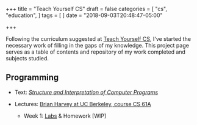 +++
title = "Teach Yourself CS"
draft = false
categories = [
  "cs",
  "education",
]
tags = [
]
date = "2018-09-03T20:48:47-05:00"

+++

Following the curriculum suggested at [Teach Yourself CS](https://teachyourselfcs.com/), I've started
the necessary work of filling in the gaps of my knowledge. This project page serves as a table of
contents and repository of my work completed and subjects studied.

## Programming

- Text: _[Structure and Interpretation of Computer Programs](https://mitpress.mit.edu/sites/default/files/sicp/full-text/book/book.html)_
- Lectures: [Brian Harvey at UC Berkeley, course CS 61A](https://archive.org/details/ucberkeley-webcast-PL3E89002AA9B9879E?sort=titleSorter)

  - Week 1: [Labs](https://github.com/chrisbodhi/teach-yourself-cs/tree/master/programming/wk1) & Homework [WIP]
